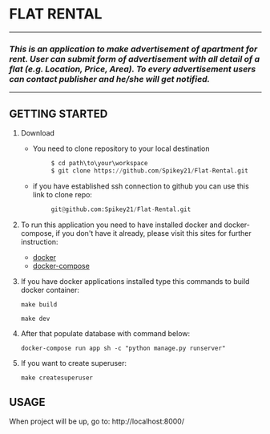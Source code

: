 # **FLAT** **RENTAL**
****

### *This is an application to make advertisement of apartment for rent. User can submit form of advertisement with all detail of a flat (e.g. Location, Price, Area). To every advertisement users can contact publisher and he/she will get notified.* ###

****

## **GETTING** **STARTED**

1. Download
   * You need to clone repository to your local destination
       ~~~python
            $ cd path\to\your\workspace
            $ git clone https://github.com/Spikey21/Flat-Rental.git

   * if you have established ssh connection to github you can use this link to clone repo:
       ~~~python
            git@github.com:Spikey21/Flat-Rental.git
     
2. To run this application you need to have installed docker and docker-compose, if you don't have it already, please visit this sites for further instruction:
   *  [docker](https://docs.docker.com/ee/supported-platforms/)
   *  [docker-compose](https://github.com/Yelp/docker-compose/blob/master/docs/install.md)
3. If you have docker applications installed type this commands to build docker container:

   `make build`

   `make dev`
4. After that populate database with command below:

   `docker-compose run app sh -c "python manage.py runserver"`
 
5. If you want to create superuser:

   `make createsuperuser`

## **USAGE**

When project will be up, go to: http://localhost:8000/
